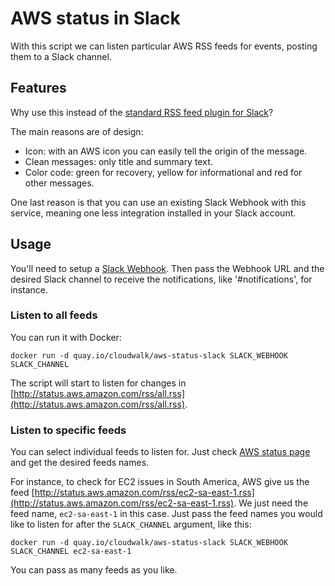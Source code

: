 # AWS status in Slack

With this script we can listen particular AWS RSS feeds for events, posting them
to a Slack channel.

## Features

Why use this instead of the [standard RSS feed plugin for Slack](https://slack.com/apps/A0F81R7U7-rss)?

The main reasons are of design:

- Icon: with an AWS icon you can easily tell the origin of the message.
- Clean messages: only title and summary text.
- Color code: green for recovery, yellow for informational and red for other messages.

One last reason is that you can use an existing Slack Webhook with this service,
meaning one less integration installed in your Slack account.

## Usage

You'll need to setup a [Slack Webhook](https://api.slack.com/incoming-webhooks).
Then pass the Webhook URL and the desired Slack channel to receive the notifications,
like '#notifications', for instance.

### Listen to all feeds

You can run it with Docker:
```
docker run -d quay.io/cloudwalk/aws-status-slack SLACK_WEBHOOK SLACK_CHANNEL
```

The script will start to listen for changes in [http://status.aws.amazon.com/rss/all.rss](http://status.aws.amazon.com/rss/all.rss).

### Listen to specific feeds

You can select individual feeds to listen for. Just check [AWS status page](http://status.aws.amazon.com/)
and get the desired feeds names.

For instance, to check for EC2 issues in South America, AWS give us the feed
[http://status.aws.amazon.com/rss/ec2-sa-east-1.rss](http://status.aws.amazon.com/rss/ec2-sa-east-1.rss).
We just need the feed name, `ec2-sa-east-1` in this case. Just pass the feed names
you would like to listen for after the `SLACK_CHANNEL` argument, like this:
```
docker run -d quay.io/cloudwalk/aws-status-slack SLACK_WEBHOOK SLACK_CHANNEL ec2-sa-east-1
```

You can pass as many feeds as you like.
